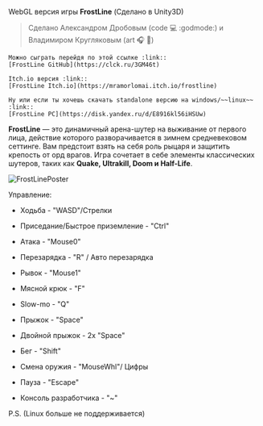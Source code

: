 WebGL версия игры **FrostLine** (Сделано в Unity3D)
> Сделано Александром Дробовым (code :computer: :godmode:) и Владимиром Кругляковым (art :headphones: :art:)

```
Можно сыграть перейдя по этой ссылке :link::
[FrostLine GitHub](https://clck.ru/3GM46t)

Itch.io версия :link::
[FrostLine Itch.io](https://mramorlomai.itch.io/frostline)

Ну или если ты хочешь скачать standalone версию на windows/~~linux~~ :link::
[FrostLine PC](https://disk.yandex.ru/d/E8916kl56iHSUw)
```

**FrostLine** — это динамичный арена-шутер на выживание от первого лица, действие которого разворачивается в зимнем средневековом сеттинге. Вам предстоит взять на себя роль рыцаря и защитить крепость от орд врагов. Игра сочетает в себе элементы классических шутеров, таких как **Quake, Ultrakill, Doom и Half-Life**.


![FrostLinePoster](https://github.com/user-attachments/assets/3db32614-dff6-4eca-acd0-79268bc0a492)

Управление:

- Ходьба - "WASD"/Стрелки
* Приседание/Быстрое приземление - "Ctrl"
+ Атака - "Mouse0"
- Перезарядка - "R" / Авто перезарядка
* Рывок - "Mouse1"
+ Мясной крюк - "F"
- Slow-mo - "Q"
* Прыжок - "Space"
+ Двойной прыжок - 2x "Space"
- Бег - "Shift"
* Смена оружия - "MouseWhl"/ Цифры
+ Пауза  - "Escape"
- Консоль разработчика - "~"

P.S. (Linux больше не поддерживается)
